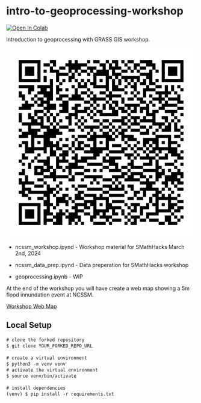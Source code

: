 # intro-to-geoprocessing-workshop

[![Open In Colab](https://colab.research.google.com/assets/colab-badge.svg)](https://colab.research.google.com/github/tomorrownow/intro-to-geoprocessing-workshop/blob/main/ncssm_workshop.ipynb)

Introduction to geoprocessing with GRASS GIS workshop.

![qr](./images/qr_code.png)

* ncssm_workshop.ipynd - Workshop material for SMathHacks March 2nd, 2024

* ncssm_data_prep.ipynd - Data preperation for SMathHacks workshop

* geoprocessing.ipynb - WIP

At the end of the workshop you will have create a web map showing a 5m flood innundation event at NCSSM.

[Workshop Web Map](https://tomorrownow.github.io/intro-to-geoprocessing-workshop/)

## Local Setup

```bsah
# clone the forked repository
$ git clone YOUR_FORKED_REPO_URL

# create a virtual environment
$ python3 -m venv venv
# activate the virtual environment
$ source venv/bin/activate

# install dependencies
(venv) $ pip install -r requirements.txt

```
